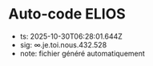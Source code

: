 # Auto-code ELIOS
- ts: 2025-10-30T06:28:01.644Z
- sig: ∞.je.toi.nous.432.528
- note: fichier généré automatiquement
